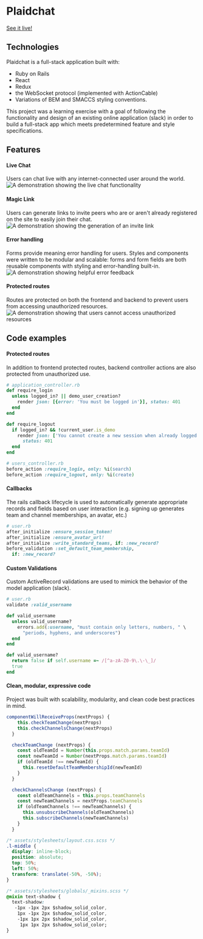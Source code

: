 # Plaidchat
[See it live!](https://www.plaidchat.com)

## Technologies
Plaidchat is a full-stack application built with:
+ Ruby on Rails
+ React
+ Redux
+ the WebSocket protocol (implemented with ActionCable)
+ Variations of BEM and SMACCS styling conventions.

This project was a learning exercise with a goal of following the functionality and design of an existing online application (slack) in order to build a full-stack app which meets predetermined feature and style specifications.

## Features

#### Live Chat
Users can chat live with any internet-connected user around the world.
![A demonstration showing the live chat functionality](http://res.cloudinary.com/dvcr1kq1u/image/upload/v1510616563/live_chat_gezaqp.gif)

#### Magic Link
Users can generate links to invite peers who are or aren't already registered on the site to easily join their chat.
![A demonstration showing the generation of an invite link](http://res.cloudinary.com/dvcr1kq1u/image/upload/v1510616082/magic_link_vytcbe.gif)

#### Error handling
Forms provide meaning error handling for users.  Styles and components were written to be modular and scalable: forms and form fields are both reusable components with styling and error-handling built-in.
![A demonstration showing helpful error feedback](http://res.cloudinary.com/dvcr1kq1u/image/upload/v1510616082/error_handling_fuaxvd.gif)

#### Protected routes
Routes are protected on both the frontend and backend to prevent users from accessing unauthorized resources.
![A demonstration showing that users cannot access unauthorized resources](http://res.cloudinary.com/dvcr1kq1u/image/upload/v1510616082/protected_routes_kvig1w.gif)

## Code examples

#### Protected routes
In addition to frontend protected routes, backend controller actions are also protected from unauthorized use.

```ruby
# application_controller.rb
def require_login
  unless logged_in? || demo_user_creation?
    render json: [{error: 'You must be logged in'}], status: 401
  end
end

def require_logout
  if logged_in? && !current_user.is_demo
    render json: ['You cannot create a new session when already logged in'],
      status: 401
  end
end

# users_controller.rb
before_action :require_login, only: %i(search)
before_action :require_logout, only: %i(create)
```

#### Callbacks
The rails callback lifecycle is used to automatically generate appropriate records and fields based on user interaction (e.g. signing up generates team and channel memberships, an avatar, etc.)

```Ruby
# user.rb
after_initialize :ensure_session_token!
after_initialize :ensure_avatar_url!
after_initialize :write_standard_teams, if: :new_record?
before_validation :set_default_team_membership,
  if: :new_record?
```

#### Custom Validations
Custom ActiveRecord validations are used to mimick the behavior of the model application (slack).

```Ruby
# user.rb
validate :valid_username

def valid_username
  unless valid_username?
    errors.add(:username, "must contain only letters, numbers, " \
      "periods, hyphens, and underscores")
  end
end

def valid_username?
  return false if self.username =~ /[^a-zA-Z0-9\.\-\_]/
  true
end
```


#### Clean, modular, expressive code
Project was built with scalability, modularity, and clean code best practices in mind.

```js
componentWillReceiveProps(nextProps) {
    this.checkTeamChange(nextProps)
    this.checkChannelsChange(nextProps)
  }

  checkTeamChange (nextProps) {
    const oldTeamId = Number(this.props.match.params.teamId)
    const newTeamId = Number(nextProps.match.params.teamId)
    if (oldTeamId !== newTeamId) {
      this.resetDefaultTeamMembershipId(newTeamId)
    }
  }

  checkChannelsChange (nextProps) {
    const oldTeamChannels = this.props.teamChannels
    const newTeamChannels = nextProps.teamChannels
    if (oldTeamChannels !== newTeamChannels) {
      this.unsubscribeChannels(oldTeamChannels)
      this.subscribeChannels(newTeamChannels)
    }
  }
  ```

  ```css
  /* assets/stylesheets/layout.css.scss */
  .l-middle {
    display: inline-block;
    position: absolute;
    top: 50%;
    left: 50%;
    transform: translate(-50%, -50%);
  }

  /* assets/stylesheets/globals/_mixins.scss */
  @mixin text-shadow {
    text-shadow:
     -1px -1px 2px $shadow_solid_color,
      1px -1px 2px $shadow_solid_color,
      -1px 1px 2px $shadow_solid_color,
       1px 1px 2px $shadow_solid_color;
  }
```
